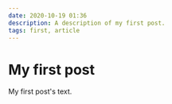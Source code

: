 ```yaml
---
date: 2020-10-19 01:36
description: A description of my first post.
tags: first, article
---
```

# My first post

My first post's text.